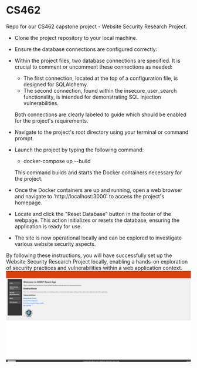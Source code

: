# CS462

Repo for our CS462 capstone project - Website Security Research Project.

- Clone the project repository to your local machine.

- Ensure the database connections are configured correctly:

- Within the project files, two database connections are specified. It is crucial to comment or uncomment these connections as needed:

  - The first connection, located at the top of a configuration file, is designed for SQLAlchemy.
  - The second connection, found within the insecure_user_search functionality, is intended for demonstrating SQL injection vulnerabilities.

  Both connections are clearly labeled to guide which should be enabled for the project's requirements.

- Navigate to the project's root directory using your terminal or command prompt.

- Launch the project by typing the following command:

  - docker-compose up --build

  This command builds and starts the Docker containers necessary for the project.

- Once the Docker containers are up and running, open a web browser and navigate to 'http://localhost:3000' to access the project's homepage.

- Locate and click the "Reset Database" button in the footer of the webpage. This action initializes or resets the database, ensuring the application is ready for use.

- The site is now operational locally and can be explored to investigate various website security aspects.

By following these instructions, you will have successfully set up the Website Security Research Project locally, enabling a hands-on exploration of security practices and vulnerabilities within a web application context.
![alt text](image.png)
